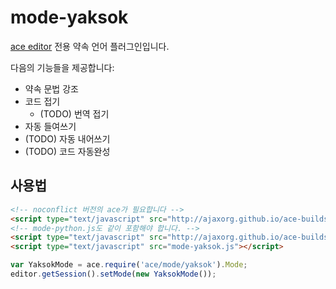 # mode-yaksok

[ace editor](https://ace.c9.io/) 전용 약속 언어 플러그인입니다.

다음의 기능들을 제공합니다:

- 약속 문법 강조
- 코드 접기
    - (TODO) 번역 접기
- 자동 들여쓰기
- (TODO) 자동 내어쓰기
- (TODO) 코드 자동완성


## 사용법

```html
<!-- noconflict 버전의 ace가 필요합니다 -->
<script type="text/javascript" src="http://ajaxorg.github.io/ace-builds/src-noconflict/ace.js"></script>
<!-- mode-python.js도 같이 포함해야 합니다. -->
<script type="text/javascript" src="http://ajaxorg.github.io/ace-builds/src-noconflict/mode-python.js"></script>
<script type="text/javascript" src="mode-yaksok.js"></script>
```
```js
var YaksokMode = ace.require('ace/mode/yaksok').Mode;
editor.getSession().setMode(new YaksokMode());
```

